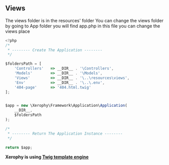 ## Views

The views folder is in the resources' folder
You can change the views folder by going to App folder you will find app.php
in this file you can change the views place
```javascript
<?php
/*
 * -------- Create The Application --------
 */

$foldersPath = [
    'Controllers'   => __DIR__ . '\Controllers',
    'Models'        => __DIR__ . '\Models',
    'Views'         => __DIR__ . '\..\resources\views',
    'Env'           => __DIR__ . '\..\.env',
    '404-page'      => '404.html.twig'
];


$app = new \Xerophy\Framework\Application\Application(
    __DIR__,
    $foldersPath
);

/*
 * -------- Return The Application Instance --------
 */

return $app;
```

**Xerophy is using [Twig template engine](https://twig.symfony.com/)**